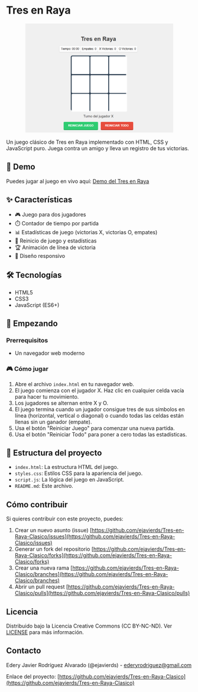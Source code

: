 # Tres en Raya

<p align="center">
  <img src="captura_de_pantalla_tres_en_raya.png" alt="Captura de pantalla del juego" width="400">
</p>

Un juego clásico de Tres en Raya implementado con HTML, CSS y JavaScript puro. Juega contra un amigo y lleva un registro de tus victorias.

## 🚀 Demo

Puedes jugar al juego en vivo aquí: [Demo del Tres en Raya](https://tres-en-raya-bqto.s3.sa-east-1.amazonaws.com/index.html)

## ✨ Características

- 🎮 Juego para dos jugadores
- ⏱️ Contador de tiempo por partida
- 📊 Estadísticas de juego (victorias X, victorias O, empates)
- 🔄 Reinicio de juego y estadísticas
- 🏆 Animación de línea de victoria
- 📱 Diseño responsivo

## 🛠️ Tecnologías

- HTML5
- CSS3
- JavaScript (ES6+)

## 🏁 Empezando

### Prerrequisitos

- Un navegador web moderno

### 🎮 Cómo jugar

1. Abre el archivo `index.html` en tu navegador web.
2. El juego comienza con el jugador X. Haz clic en cualquier celda vacía para hacer tu movimiento.
3. Los jugadores se alternan entre X y O.
4. El juego termina cuando un jugador consigue tres de sus símbolos en línea (horizontal, vertical o diagonal) o cuando todas las celdas están llenas sin un ganador (empate).
5. Usa el botón "Reiniciar Juego" para comenzar una nueva partida.
6. Usa el botón "Reiniciar Todo" para poner a cero todas las estadísticas.

## 📱 Estructura del proyecto

- `index.html`: La estructura HTML del juego.
- `styles.css`: Estilos CSS para la apariencia del juego.
- `script.js`: La lógica del juego en JavaScript.
- `README.md`: Este archivo.

## Cómo contribuir

Si quieres contribuir con este proyecto, puedes:

1. Crear un nuevo asunto (issue) [https://github.com/ejavierds/Tres-en-Raya-Clasico/issues](https://github.com/ejavierds/Tres-en-Raya-Clasico/issues)
2. Generar un fork del repositorio [https://github.com/ejavierds/Tres-en-Raya-Clasico/forks](https://github.com/ejavierds/Tres-en-Raya-Clasico/forks)
3. Crear una nueva rama [https://github.com/ejavierds/Tres-en-Raya-Clasico/branches](https://github.com/ejavierds/Tres-en-Raya-Clasico/branches)
4. Abrir un pull request [https://github.com/ejavierds/Tres-en-Raya-Clasico/pulls](https://github.com/ejavierds/Tres-en-Raya-Clasico/pulls)

## Licencia

Distribuido bajo la Licencia Creative Commons (CC BY-NC-ND). Ver [LICENSE](https://descargas.intef.es/cedec/proyectoedia/guias/contenidos/guiasoftwarelibre/licencias_para_compartir.html) para más información.

## Contacto

Edery Javier Rodríguez Alvarado (@ejavierds) - [ederyrodriguez@gmail.com](mailto:ederyrodriguez@gmail.com)

Enlace del proyecto: [https://github.com/ejavierds/Tres-en-Raya-Clasico](https://github.com/ejavierds/Tres-en-Raya-Clasico)
